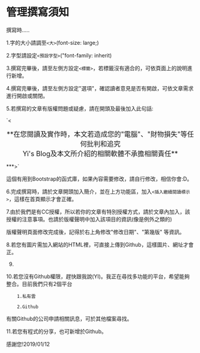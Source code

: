 # 管理撰寫須知


撰寫時.....

1.字的大小請調至`<大>`(font-size: large;)

2.字型請設定`<預設字型>`("font-family: inherit)

3.撰寫完畢後，請至左側方設定`<標籤>`，若標籤沒有適合的，可依頁面上的說明進行新增。

4.撰寫完畢後，請至左側方設定"選項"，確認讀者意見是否有開啟，可依文章需求進行開啟或關閉。

5.若撰寫的文章有版權問題或疑慮，請在開頭及最後加入此句話:

`<<div class="alert alert-danger">
<div style="text-align: center;">
<span style="font-size: large;">**在您閱讀及實作時，本文若造成您的"電腦"、"財物損失"等任何批判和追究</span></div>
<div style="text-align: center;">
<span style="font-size: large;">Yi's Blog及本文所介紹的相關軟體不承擔相關責任**</span></div>
</div>

***>`

這個有用到Bootstrap的函式庫，如果內容需要修改，請自行修改，相信你會:D。

6.完成撰寫時，請於文章開頭加入簡介，並在上方功能區，加入`<插入繼續閱讀標示>`，這樣在首頁顯示才會正確。

7.由於我們是有CC授權，所以若你的文章有特別授權方式，請於文章內加入，該授權的注意事項。也請於版權聲明中加入該項目的資訊(像是例外之類的)

版權聲明頁面修改完成後，記得於右上角修改"修改日期"、"第幾版" 等資訊。

8.若您有圖片需加入網站的HTML裡，可直接上傳到Github，這樣圖片、網址才會正。

9.

10.若您沒有Github權限，趕快跟我說(YI)。我正在尋找多功能的平台，希望能夠整合。目前我們只有2個平台
        
        1.私有雲
        
        2.Github

有關Github的公司申請相關訊息，可於其他檔案尋找。

11.若您有程式的分享，也可新增於Github。

感謝您!2019/01/12

